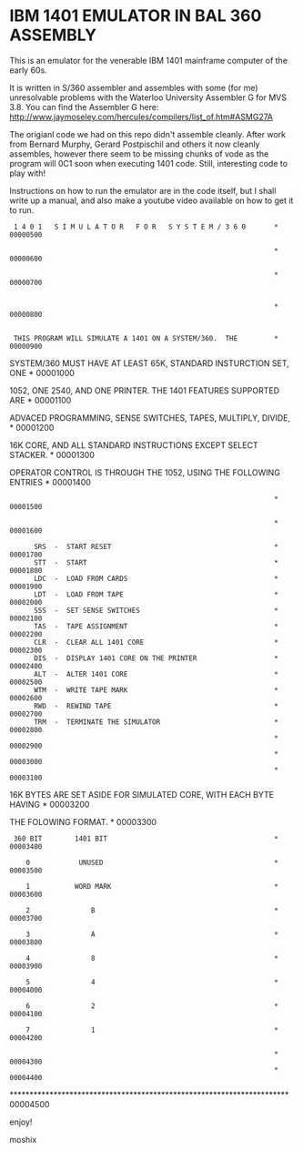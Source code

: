 # IBM 1401 EMULATOR IN BAL 360 ASSEMBLY

This is an emulator for the venerable IBM 1401 mainframe computer of the early 60s. 

It is written in S/360 assembler and assembles with some (for me) unresolvable problems with the Waterloo University Assembler G for  MVS 3.8. You can find the Assembler G here: http://www.jaymoseley.com/hercules/compilers/list_of.htm#ASMG27A

The origianl code we had on this repo didn't assemble cleanly. After work from Bernard Murphy, Gerard Postpischil and others it now cleanly assembles, however there seem to be missing chunks of vode as the program will 0C1 soon when executing 1401 code. Still, interesting code to play with!

Instructions on how to run the emulator are in the code itself, but I shall write up a manual, and also make a youtube video available on how to get it to run. 


     1 4 0 1   S I M U L A T O R   F O R   S Y S T E M / 3 6 0       * 00000500

                                                                     * 00000600

                                                                     * 00000700


                                                                     * 00000800


     THIS PROGRAM WILL SIMULATE A 1401 ON A SYSTEM/360.  THE         * 00000900


 SYSTEM/360 MUST HAVE AT LEAST 65K, STANDARD INSTURCTION SET, ONE    * 00001000

 1052, ONE 2540, AND ONE PRINTER. THE 1401 FEATURES SUPPORTED ARE    * 00001100

 ADVACED PROGRAMMING, SENSE SWITCHES, TAPES, MULTIPLY, DIVIDE,       * 00001200

 16K CORE, AND ALL STANDARD INSTRUCTIONS EXCEPT SELECT STACKER.      * 00001300

 OPERATOR CONTROL IS THROUGH THE 1052, USING THE FOLLOWING ENTRIES   * 00001400

                                                                     * 00001500

                                                                     * 00001600

          SRS  -  START RESET                                        * 00001700
          STT  -  START                                              * 00001800
          LDC  -  LOAD FROM CARDS                                    * 00001900
          LDT  -  LOAD FROM TAPE                                     * 00002000
          SSS  -  SET SENSE SWITCHES                                 * 00002100
          TAS  -  TAPE ASSIGNMENT                                    * 00002200
          CLR  -  CLEAR ALL 1401 CORE                                * 00002300
          DIS  -  DISPLAY 1401 CORE ON THE PRINTER                   * 00002400
          ALT  -  ALTER 1401 CORE                                    * 00002500
          WTM  -  WRITE TAPE MARK                                    * 00002600
          RWD  -  REWIND TAPE                                        * 00002700
          TRM  -  TERMINATE THE SIMULATOR                            * 00002800
                                                                     * 00002900
                                                                     * 00003000
                                                                     * 00003100

 16K BYTES ARE SET ASIDE FOR SIMULATED CORE, WITH EACH BYTE HAVING   * 00003200

 THE FOLOWING FORMAT.                                                * 00003300

     360 BIT        1401 BIT                                         * 00003400

        0            UNUSED                                          * 00003500

        1           WORD MARK                                        * 00003600

        2               B                                            * 00003700

        3               A                                            * 00003800

        4               8                                            * 00003900

        5               4                                            * 00004000

        6               2                                            * 00004100

        7               1                                            * 00004200

                                                                     * 00004300
                                                                     * 00004400

********************************************************************** 00004500



enjoy!

moshix
